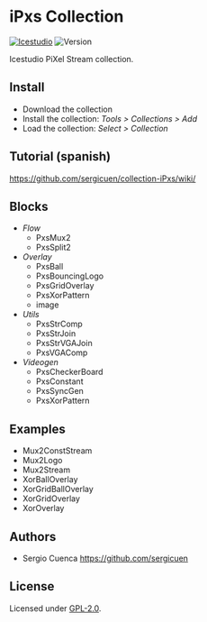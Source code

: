 # iPxs Collection

[![Icestudio](https://img.shields.io/badge/collection-icestudio-blue.svg)](https://github.com/FPGAwars/icestudio)
![Version](https://img.shields.io/badge/version-v0.1.0-orange.svg)

Icestudio PiXel Stream collection.

## Install

* Download the collection
* Install the collection: *Tools > Collections > Add*
* Load the collection: *Select > Collection*

## Tutorial (spanish)

https://github.com/sergicuen/collection-iPxs/wiki/

## Blocks
* *Flow*
  * PxsMux2
  * PxsSplit2
* *Overlay*
  * PxsBall
  * PxsBouncingLogo
  * PxsGridOverlay
  * PxsXorPattern
  * image
* *Utils*
  * PxsStrComp
  * PxsStrJoin
  * PxsStrVGAJoin
  * PxsVGAComp
* *Videogen*
  * PxsCheckerBoard
  * PxsConstant
  * PxsSyncGen
  * PxsXorPattern

## Examples
* Mux2ConstStream
* Mux2Logo
* Mux2Stream
* XorBallOverlay
* XorGridBallOverlay
* XorGridOverlay
* XorOverlay


## Authors
* Sergio Cuenca
https://github.com/sergicuen


## License

Licensed under [GPL-2.0](https://opensource.org/licenses/GPL-2.0).
